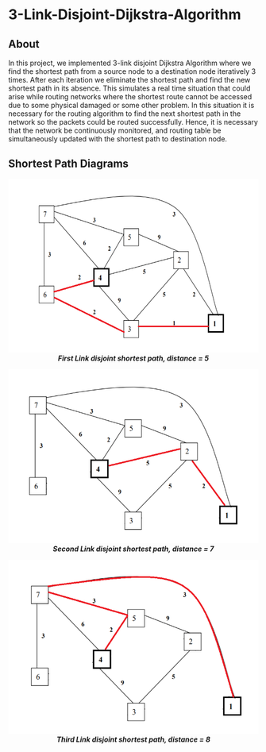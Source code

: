 # 3-Link-Disjoint-Dijkstra-Algorithm

## About
In this project, we implemented 3-link disjoint Dijkstra Algorithm where we find the shortest path from a source node to a destination node iteratively 3 times. After each iteration we eliminate the shortest path and find the new shortest path in its absence. This simulates a real time situation that could arise while routing networks where the shortest route cannot be accessed due to some physical damaged or some other problem. In this situation it is necessary for the routing algorithm to find the next shortest path in the network so the packets could be routed successfully. Hence, it is necessary that the network be continuously monitored, and routing table be simultaneously updated with the shortest path to destination node.

## Shortest Path Diagrams
<p align="center">
<img src="images/firstLink.png" width="550" height="350" title="First Link disjoint shortest path, distance = 5">
<em><strong>First Link disjoint shortest path, distance = 5</strong></em>
</p>
<p align="center">
<img src="images/secondLink.png" width="550" height="350" title="Second Link disjoint shortest path, distance = 7">
<em><strong>Second Link disjoint shortest path, distance = 7</strong></em>
</p>
<p align="center">
<img src="images/thirdLink.png" width="550" height="350" title="Third Link disjoint shortest path, distance = 8">
<em><strong>Third Link disjoint shortest path, distance = 8</strong></em>
</p>